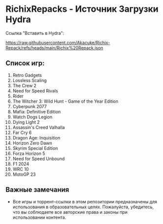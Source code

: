 # RichixRepacks - Источник Загрузки Hydra

Ссылка "Вставить в Hydra":

https://raw.githubusercontent.com/Akacuke/Richix-Repack/refs/heads/main/Richix%20Repack.json

## Список игр:

1. Retro Gadgets
2. Lossless Scaling
3. The Crew 2
4. Need for Speed Rivals
5. Rider
6. The Witcher 3: Wild Hunt - Game of the Year Edition
7. Cyberpunk 2077
8. Mafia: Definitive Edition
9. Watch Dogs Legion
10. Dying Light 2
11. Assassin's Creed Valhalla
12. Far Cry 6
13. Dragon Age: Inquisition
14. Horizon Zero Dawn
15. Skyrim Special Edition
16. Forza Horizon 5
17. Need for Speed Unbound
18. F1 2024
19. WRC 10
20. MotoGP 23

## Важные замечания

- Все игры и торрент-ссылки в этом репозитории предназначены для использования в образовательных целях. Пожалуйста, убедитесь, что вы соблюдаете все авторские права и законы при использовании контента.
